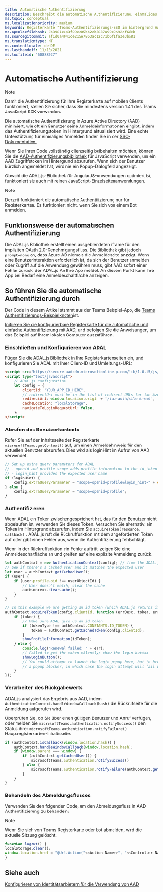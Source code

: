 ```yaml
---
title: Automatische Authentifizierung
description: Beschreibt die automatische Authentifizierung, einmaliges Anmelden Azure Active Directory für Registerkarten
ms.topic: conceptual
ms.localizationpriority: medium
keywords: Registerkarte "Teams-Authentifizierungs-SSO im hintergrund AAD"
ms.openlocfilehash: 2b3981ce43f09cc05bb2cb3837a90c0a92ef6deb
ms.sourcegitcommit: af1d0a4041ce215e7863ac12c71b6f1fa3e3ba81
ms.translationtype: MT
ms.contentlocale: de-DE
ms.lasthandoff: 11/10/2021
ms.locfileid: "60888027"
---
```

# <a name="silent-authentication"></a>Automatische Authentifizierung

> [!NOTE]
> Damit die Authentifizierung für Ihre Registerkarte auf mobilen Clients funktioniert, stellen Sie sicher, dass Sie mindestens version 1.4.1 des Teams JavaScript SDK verwenden.

Die automatische Authentifizierung in Azure Active Directory (AAD) minimiert, wie oft ein Benutzer seine Anmeldeinformationen eingibt, indem das Authentifizierungstoken im Hintergrund aktualisiert wird. Eine echte Unterstützung für einmaliges Anmelden finden Sie in der [SSO-Dokumentation.](~/tabs/how-to/authentication/auth-aad-sso.md)

Wenn Sie Ihren Code vollständig clientseitig beibehalten möchten, können Sie die [AAD-Authentifizierungsbibliothek](/azure/active-directory/develop/active-directory-authentication-libraries) für JavaScript verwenden, um ein AAD Zugriffstoken im Hintergrund abzurufen. Wenn sich der Benutzer kürzlich angemeldet hat, wird nie ein Popup-Dialogfeld angezeigt.

Obwohl die ADAL.js-Bibliothek für AngularJS-Anwendungen optimiert ist, funktioniert sie auch mit reinen JavaScript-Einzelseitenanwendungen.

> [!NOTE]
> Derzeit funktioniert die automatische Authentifizierung nur für Registerkarten. Es funktioniert nicht, wenn Sie sich von einem Bot anmelden.

## <a name="how-silent-authentication-works"></a>Funktionsweise der automatischen Authentifizierung

Die ADAL.js Bibliothek erstellt einen ausgeblendeten iframe für den impliziten OAuth 2.0-Genehmigungsfluss. Die Bibliothek gibt jedoch `prompt=none` an, dass Azure AD niemals die Anmeldeseite anzeigt. Wenn eine Benutzerinteraktion erforderlich ist, da sich der Benutzer anmelden oder Zugriff auf die Anwendung gewähren muss, gibt AAD sofort einen Fehler zurück, der ADAL.js An Ihre App meldet. An diesem Punkt kann Ihre App bei Bedarf eine Anmeldeschaltfläche anzeigen.

## <a name="how-to-do-silent-authentication"></a>So führen Sie die automatische Authentifizierung durch

Der Code in diesem Artikel stammt aus der Teams Beispiel-App, die [Teams Authentifizierungs-Beispielknoten](https://github.com/OfficeDev/Microsoft-Teams-Samples/blob/main/samples/app-auth/nodejs/src/views/tab/silent/silent.hbs)ist.

[Initiieren Sie die konfigurierbare Registerkarte für die automatische und einfache Authentifizierung mit AAD,](https://github.com/OfficeDev/Microsoft-Teams-Samples/tree/main/samples/tab-channel-group-config-page-auth/csharp) und befolgen Sie die Anweisungen, um das Beispiel auf Ihrem lokalen Computer auszuführen.

### <a name="include-and-configure-adal"></a>Einschließen und Konfigurieren von ADAL

Fügen Sie die ADAL.js Bibliothek in Ihre Registerkartenseiten ein, und konfigurieren Sie ADAL mit Ihrer Client-ID und Umleitungs-URL:

```html
<script src="https://secure.aadcdn.microsoftonline-p.com/lib/1.0.15/js/adal.min.js" integrity="sha384-lIk8T3uMxKqXQVVfFbiw0K/Nq+kt1P3NtGt/pNexiDby2rKU6xnDY8p16gIwKqgI" crossorigin="anonymous"></script>
<script type="text/javascript">
    // ADAL.js configuration
    let config = {
        clientId: "YOUR_APP_ID_HERE",
        // redirectUri must be in the list of redirect URLs for the Azure AD app
        redirectUri: window.location.origin + "/tab-auth/silent-end",
        cacheLocation: "localStorage",
        navigateToLoginRequestUrl: false,
    };
</script>
```

### <a name="get-the-user-context"></a>Abrufen des Benutzerkontexts

Rufen Sie auf der Inhaltsseite der Registerkarte `microsoftTeams.getContext()` auf, um einen Anmeldehinweis für den aktuellen Benutzer abzurufen. Dies wird als loginHint im Aufruf von AAD verwendet.

```javascript
// Set up extra query parameters for ADAL
// - openid and profile scope adds profile information to the id_token
// - login_hint provides the expected user name
if (loginHint) {
    config.extraQueryParameter = "scope=openid+profile&login_hint=" + encodeURIComponent(loginHint);
} else {
    config.extraQueryParameter = "scope=openid+profile";
}
```

### <a name="authenticate"></a>Authentifizieren

Wenn ADAL ein Token zwischengespeichert hat, das für den Benutzer nicht abgelaufen ist, verwenden Sie dieses Token. Versuchen Sie alternativ, ein Token im Hintergrund abzurufen, indem Sie `acquireToken(resource, callback)` . ADAL.js ruft die Rückruffunktion mit dem angeforderten Token auf oder gibt einen Fehler aus, wenn die Authentifizierung fehlschlägt.

Wenn in der Rückruffunktion ein Fehler auftritt, zeigen Sie eine Anmeldeschaltfläche an und greifen auf eine explizite Anmeldung zurück.

```javascript
let authContext = new AuthenticationContext(config); // from the ADAL.js library
// See if there's a cached user and it matches the expected user
let user = authContext.getCachedUser();
if (user) {
    if (user.profile.oid !== userObjectId) {
        // User doesn't match, clear the cache
        authContext.clearCache();
    }
}

// In this example we are getting an id token (which ADAL.js returns if we ask for resource = clientId)
authContext.acquireToken(config.clientId, function (errDesc, token, err, tokenType) {
    if (token) {
        // Make sure ADAL gave us an id token
        if (tokenType !== authContext.CONSTANTS.ID_TOKEN) {
            token = authContext.getCachedToken(config.clientId);
        }
        showProfileInformation(idToken);
    } else {
        console.log("Renewal failed: " + err);
        // Failed to get the token silently; show the login button
        showLoginButton();
        // You could attempt to launch the login popup here, but in browsers this could be blocked by
        // a popup blocker, in which case the login attempt will fail with the reason FailedToOpenWindow.
    }
});
```

### <a name="process-the-return-value"></a>Verarbeiten des Rückgabewerts

ADAL.js analysiert das Ergebnis aus AAD, indem `AuthenticationContext.handleWindowCallback(hash)` die Rückrufseite für die Anmeldung aufgerufen wird.

Überprüfen Sie, ob Sie über einen gültigen Benutzer und Anruf verfügen, oder melden Sie `microsoftTeams.authentication.notifySuccess()` den Status ihrer `microsoftTeams.authentication.notifyFailure()` Hauptregisterkarten-Inhaltsseite.

```javascript
if (authContext.isCallback(window.location.hash)) {
    authContext.handleWindowCallback(window.location.hash);
    if (window.parent === window) {
        if (authContext.getCachedUser()) {
            microsoftTeams.authentication.notifySuccess();
        } else {
            microsoftTeams.authentication.notifyFailure(authContext.getLoginError());
        }
    }
}
```

### <a name="handle-sign-out-flow"></a>Behandeln des Abmeldungsflusses

Verwenden Sie den folgenden Code, um den Abmeldungsfluss in AAD Authentifizierung zu behandeln:

> [!NOTE]
> Wenn Sie sich von Teams Registerkarte oder bot abmelden, wird die aktuelle Sitzung gelöscht.

```javascript
function logout() {
localStorage.clear();
window.location.href = "@Url.Action("<<Action Name>>", "<<Controller Name>>")";
}
```
## <a name="see-also"></a>Siehe auch

[Konfigurieren von Identitätsanbietern für die Verwendung von AAD](~/concepts/authentication/configure-identity-provider.md)
